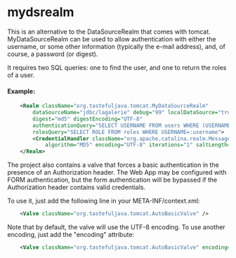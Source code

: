 # mydsrealm

This is an alternative to the DataSourceRealm that comes with tomcat. MyDataSourceRealm can be used to allow
authentication with either the username, or some other information (typically the e-mail address), and, of course,
a password (or digest).

It requires two SQL queries: one to find the user, and one to return the roles of a user.

#### Example:

```xml
    <Realm className="org.tastefuljava.tomcat.MyDataSourceRealm"
        dataSourceName="jdbc/lagalerie" debug="99" localDataSource="true"
        digest="md5" digestEncoding="UTF-8"
        authenticationQuery="SELECT USERNAME FROM users WHERE (USERNAME=:login OR EMAIL=:login) AND PASSWORD_HASH=:credentials"
        rolesQuery="SELECT ROLE FROM roles WHERE USERNAME=:username">
        <CredentialHandler className="org.apache.catalina.realm.MessageDigestCredentialHandler"
            algorithm="MD5" encoding="UTF-8" iterations="1" saltLength="0" />
    </Realm>
```

The project also contains a valve that forces a basic authentication in the presence of an Authorization header. The
Web App may be configured with FORM authentication, but the form authentication will be bypassed if the Authorization
header contains valid credentials.

To use it, just add the following line in your META-INF/context.xml:

```xml
    <Valve className="org.tastefuljava.tomcat.AutoBasicValve" />
```

Note that by default, the valve will use the UTF-8 encoding. To use another encoding, just add the "encoding" attribute:

```xml
    <Valve className="org.tastefuljava.tomcat.AutoBasicValve" encoding="ISO-8859-1" />
```